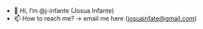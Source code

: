 - 👋 Hi, I’m @j-infante (Josua Infante)
- 📫 How to reach me? -> email me here (josuainfate@gmail.com)

<!---
j-infante/j-infante is a ✨ special ✨ repository because its `README.md` (this file) appears on your GitHub profile.
You can click the Preview link to take a look at your changes.
--->
